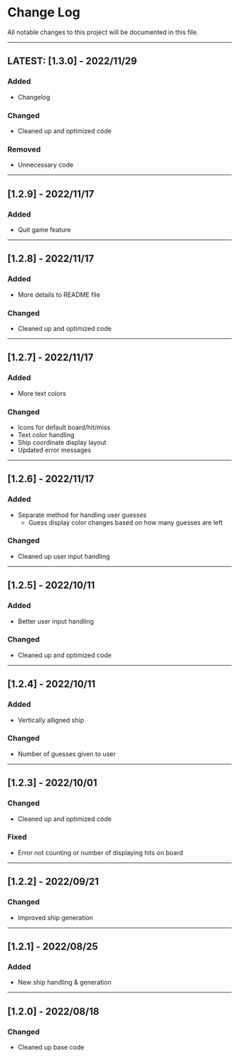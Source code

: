 # Change Log

All notable changes to this project will be documented in this file.

------------------

## **LATEST: [1.3.0] - 2022/11/29**

### Added

- Changelog

### Changed

- Cleaned up and optimized code

### Removed

- Unnecessary code

------------------

## [1.2.9] - 2022/11/17

### Added

- Quit game feature

------------------

## [1.2.8] - 2022/11/17

### Added

- More details to README file

### Changed

- Cleaned up and optimized code

------------------

## [1.2.7] - 2022/11/17

### Added

- More text colors

### Changed

- Icons for default board/hit/miss
- Text color handling
- Ship coordinate display layout
- Updated error messages

------------------

## [1.2.6] - 2022/11/17

### Added

- Separate method for handling user guesses
    - Guess display color changes based on how many guesses are left

### Changed

- Cleaned up user input handling

------------------

## [1.2.5] - 2022/10/11

### Added

- Better user input handling

### Changed

- Cleaned up and optimized code

------------------

## [1.2.4] - 2022/10/11

### Added

- Vertically alligned ship

### Changed

- Number of guesses given to user

------------------

## [1.2.3] - 2022/10/01

### Changed

- Cleaned up and optimized code

### Fixed

- Error not counting or number of displaying hits on board

------------------

## [1.2.2] - 2022/09/21

### Changed

- Improved ship generation

------------------

## [1.2.1] - 2022/08/25

### Added

- New ship handling & generation

------------------

## [1.2.0] - 2022/08/18

### Changed

- Cleaned up base code
